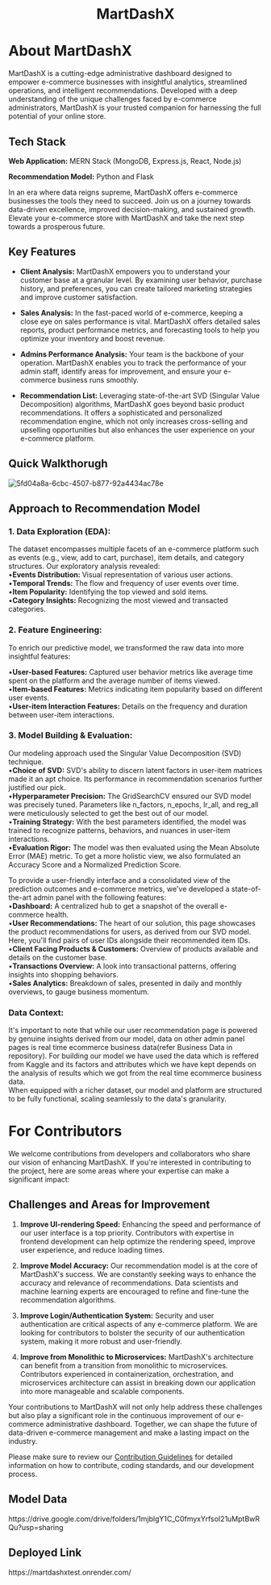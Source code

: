 <h1 align="center">MartDashX</h1>

# About MartDashX

MartDashX is a cutting-edge administrative dashboard designed to empower e-commerce businesses with insightful analytics, streamlined operations, and intelligent recommendations. Developed with a deep understanding of the unique challenges faced by e-commerce administrators, MartDashX is your trusted companion for harnessing the full potential of your online store.

## Tech Stack

**Web Application:** MERN Stack (MongoDB, Express.js, React, Node.js)

**Recommendation Model:** Python and Flask

In an era where data reigns supreme, MartDashX offers e-commerce businesses the tools they need to succeed. Join us on a journey towards data-driven excellence, improved decision-making, and sustained growth. Elevate your e-commerce store with MartDashX and take the next step towards a prosperous future.

## Key Features

- **Client Analysis:** MartDashX empowers you to understand your customer base at a granular level. By examining user behavior, purchase history, and preferences, you can create tailored marketing strategies and improve customer satisfaction.

- **Sales Analysis:** In the fast-paced world of e-commerce, keeping a close eye on sales performance is vital. MartDashX offers detailed sales reports, product performance metrics, and forecasting tools to help you optimize your inventory and boost revenue.

- **Admins Performance Analysis:** Your team is the backbone of your operation. MartDashX enables you to track the performance of your admin staff, identify areas for improvement, and ensure your e-commerce business runs smoothly.

- **Recommendation List:** Leveraging state-of-the-art SVD (Singular Value Decomposition) algorithms, MartDashX goes beyond basic product recommendations. It offers a sophisticated and personalized recommendation engine, which not only increases cross-selling and upselling opportunities but also enhances the user experience on your e-commerce platform.

<h2> Quick Walkthorugh</h2>

![5fd04a8a-6cbc-4507-b877-92a4434ac78e](https://github.com/Shounmay/MartDashX_Grid5.0/assets/85643531/a51eff8e-7f6d-4c4b-a83a-07cfc38406a3)



<h2>Approach to Recommendation Model</h2>
<h3>1. Data Exploration (EDA):</h3>
The dataset encompasses multiple facets of an e-commerce platform such as events (e.g., view, add to cart, purchase), item details, and category structures. Our exploratory analysis revealed:<br>
•<b>Events Distribution: </b>Visual representation of various user actions.<br>
•<b>Temporal Trends:</b> The flow and frequency of user events over time.<br>
•<b>Item Popularity:</b> Identifying the top viewed and sold items.<br>
•<b>Category Insights:</b> Recognizing the most viewed and transacted categories.<br>
<h3>2. Feature Engineering:</h3>
To enrich our predictive model, we transformed the raw data into more insightful features:<br>

•<b>User-based Features:</b> Captured user behavior metrics like average time spent on the platform and the average number of items viewed.<br>
•<b>Item-based Features:</b> Metrics indicating item popularity based on different user events.<br>
•<b>User-item Interaction Features:</b> Details on the frequency and duration between user-item interactions.<br>
<h3>3. Model Building & Evaluation:</h3>
Our modeling approach used the Singular Value Decomposition (SVD) technique.<br>
•<b>Choice of SVD:</b> SVD's ability to discern latent factors in user-item matrices made it an apt choice. Its performance in recommendation scenarios further justified our pick.<br>
•<b>Hyperparameter Precision:</b> The GridSearchCV ensured our SVD model was precisely tuned. Parameters like n_factors, n_epochs, lr_all, and reg_all were meticulously selected to get the best out of our model.<br>
•<b>Training Strategy:</b> With the best parameters identified, the model was trained to recognize patterns, behaviors, and nuances in user-item interactions.<br>
•<b>Evaluation Rigor:</b> The model was then evaluated using the Mean Absolute Error (MAE) metric. To get a more holistic view, we also formulated an Accuracy Score and a Normalized Prediction Score.<br>



To provide a user-friendly interface and a consolidated view of the prediction outcomes and e-commerce metrics, we've developed a state-of-the-art admin panel with the following features:<br>
•<b>Dashboard:</b> A centralized hub to get a snapshot of the overall e-commerce health.<br>
•<b>User Recommendations:</b> The heart of our solution, this page showcases the product recommendations for users, as derived from our SVD model. Here, you'll find pairs of user IDs alongside their recommended item IDs.<br>
•<b>Client Facing Products & Customers:</b> Overview of products available and details on the customer base.<br>
•<b>Transactions Overview:</b> A look into transactional patterns, offering insights into shopping behaviors.<br>
•<b>Sales Analytics:</b> Breakdown of sales, presented in daily and monthly overviews, to gauge business momentum.<br>
<h3> Data Context:</h3>
It's important to note that while our user recommendation page is powered by genuine insights derived from our model, data on other admin panel pages is real time ecommerce business data(refer Business Data in repository). For building our model we have used the data which is reffered from Kaggle and its factors and attributes which we have kept depends on the analysis of results which we got from the real time ecommerce business data.<br>
When equipped with a richer dataset, our model and platform are structured to be fully functional, scaling seamlessly to the data's granularity.

# For Contributors

We welcome contributions from developers and collaborators who share our vision of enhancing MartDashX. If you're interested in contributing to the project, here are some areas where your expertise can make a significant impact:

## Challenges and Areas for Improvement

1. **Improve UI-rendering Speed:** Enhancing the speed and performance of our user interface is a top priority. Contributors with expertise in frontend development can help optimize the rendering speed, improve user experience, and reduce loading times.

2. **Improve Model Accuracy:** Our recommendation model is at the core of MartDashX's success. We are constantly seeking ways to enhance the accuracy and relevance of recommendations. Data scientists and machine learning experts are encouraged to refine and fine-tune the recommendation algorithms.

3. **Improve Login/Authentication System:** Security and user authentication are critical aspects of any e-commerce platform. We are looking for contributors to bolster the security of our authentication system, making it more robust and user-friendly.

4. **Improve from Monolithic to Microservices:** MartDashX's architecture can benefit from a transition from monolithic to microservices. Contributors experienced in containerization, orchestration, and microservices architecture can assist in breaking down our application into more manageable and scalable components.

Your contributions to MartDashX will not only help address these challenges but also play a significant role in the continuous improvement of our e-commerce administrative dashboard. Together, we can shape the future of data-driven e-commerce management and make a lasting impact on the industry.

Please make sure to review our [Contribution Guidelines](Contribution.md) for detailed information on how to contribute, coding standards, and our development process.

<h2>Model Data</h2>
https://drive.google.com/drive/folders/1mjblgY1C_C0fmyxYrfsoI21uMptBwRQu?usp=sharing
<h2>Deployed Link</h2>
https://martdashxtest.onrender.com/

